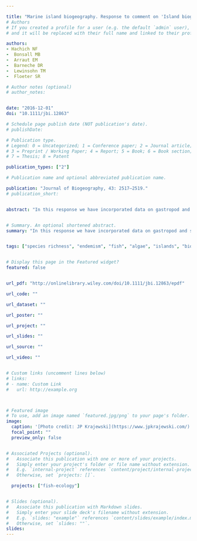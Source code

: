 ```yaml
---

title: "Marine island biogeography. Response to comment on 'Island biogeography: patterns of marine shallow-water organisms'"
# Authors
# If you created a profile for a user (e.g. the default `admin` user), write the username (folder name) here
# and it will be replaced with their full name and linked to their profile.

authors:
- Hachich NF
-  Bonsall MB
-  Arraut EM
-  Barneche DR
-  Lewinsohn TM
-  Floeter SR

# Author notes (optional)
# author_notes:


date: "2016-12-01"
doi: "10.1111/jbi.12863"

# Schedule page publish date (NOT publication's date).
# publishDate:

# Publication type.
# Legend: 0 = Uncategorized; 1 = Conference paper; 2 = Journal article;
# 3 = Preprint / Working Paper; 4 = Report; 5 = Book; 6 = Book section;
# 7 = Thesis; 8 = Patent

publication_types: ["2"]

# Publication name and optional abbreviated publication name.

publication: "Journal of Biogeography, 43: 2517–2519."
# publication_short:


abstract: "In this response we have incorporated data on gastropod and seaweed biodiversity referred to by Ávila et al. (2016, Journal of Biogeography, doi:10.1111/jbi.12816) to allow an updated analysis on marine shallow-water biogeography patterns. When compared to the biogeography patterns reported in Hachich et al. (2015, Journal of Biogeography, 42, 1871–1882), we find (1) no differences in the patterns originally reported for reef fish or seaweeds, (2) minor differences in gastropod species–area and species–age patterns and (3) a significant difference for the gastropod species-isolation pattern. In our original work, we reported that there was limited evidence that gastropod species richness was influenced by island isolation; however, our new analysis reveals a power-model relationship between these variables. Thus, we are now able to conclude that gastropod species diversity, whose dispersal capacity is intermediate between seaweeds (lowest) and reef fish (highest), is also influenced by island isolation."


# Summary. An optional shortened abstract.
summary: "In this response we have incorporated data on gastropod and seaweed biodiversity referred to by Ávila et al. (2016, Journal of Biogeography, doi:10.1111/jbi.12816) to allow an updated analysis on marine shallow-water biogeography patterns..."


tags: ["species richness", "endemism", "fish", "algae", "islands", "biogeography", "theory", "area", "R", "gastropods"]


# Display this page in the Featured widget?
featured: false


url_pdf: "http://onlinelibrary.wiley.com/doi/10.1111/jbi.12863/epdf"

url_code: ""

url_dataset: ""

url_poster: ""

url_project: ""

url_slides: ""

url_source: ""

url_video: ""


# Custom links (uncomment lines below)
# links:
# - name: Custom Link
#   url: http://example.org



# Featured image
# To use, add an image named `featured.jpg/png` to your page's folder.
image:
  caption: '[Photo credit: JP Krajewski](https://www.jpkrajewski.com/)'
  focal_point: ""
  preview_only: false


# Associated Projects (optional).
#   Associate this publication with one or more of your projects.
#   Simply enter your project's folder or file name without extension.
#   E.g. `internal-project` references `content/project/internal-project/index.md`.
#   Otherwise, set `projects: []`.

  projects: ["fish-ecology"]


# Slides (optional).
#   Associate this publication with Markdown slides.
#   Simply enter your slide deck's filename without extension.
#   E.g. `slides: "example"` references `content/slides/example/index.md`.
#   Otherwise, set `slides: ""`.
slides:
---
```



